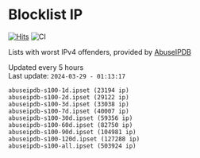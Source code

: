 # Blocklist IP

[![Hits](https://hits.seeyoufarm.com/api/count/incr/badge.svg?url=https%3A%2F%2Fgithub.com%2Fborestad%2Fblocklist-ip%2F&count_bg=%2379C83D&title_bg=%23555555&icon=&icon_color=%23E7E7E7&title=hits&edge_flat=false)](https://hits.seeyoufarm.com)  ![CI](https://img.shields.io/github/workflow/status/borestad/blocklist-ip/CI?style=flat-square)

Lists with worst IPv4 offenders, provided by [AbuseIPDB](https://www.abuseipdb.com/)

<!-- FOOTER-PLACEHOLDER -->
Updated every 5 hours<br>
Last update: `2024-03-29 - 01:13:17`
```
abuseipdb-s100-1d.ipset (23194 ip)
abuseipdb-s100-2d.ipset (29122 ip)
abuseipdb-s100-3d.ipset (33038 ip)
abuseipdb-s100-7d.ipset (40007 ip)
abuseipdb-s100-30d.ipset (59356 ip)
abuseipdb-s100-60d.ipset (82750 ip)
abuseipdb-s100-90d.ipset (104981 ip)
abuseipdb-s100-120d.ipset (127288 ip)
abuseipdb-s100-all.ipset (503924 ip)
```
